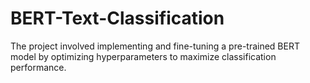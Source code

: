# BERT-Text-Classification
The project involved implementing and fine-tuning a pre-trained BERT model by optimizing hyperparameters to maximize classification performance.
